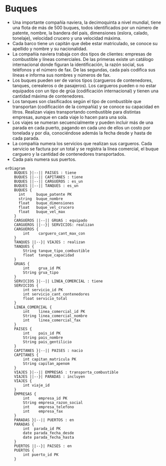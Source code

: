 # Buques

* Una importante compañía naviera, la decimoquinta a nivel mundial, tiene una flota de más de 500 buques, todos identificados por un número de patente, nombre, la bandera del país, dimensiones (eslora, calado, tonelaje), velocidad crucero y una velocidad máxima.
* Cada barco tiene un capitán que debe estar matriculado, se conoce su apellido y nombre y su nacionalidad.
* La compañía naviera trabaja con dos tipos de clientes: empresas de combustible y líneas comerciales.  De las primeras existe un catálogo internacional donde figuran la identificación, la razón social, sus teléfonos y el número de fax.  De las segundas, cada país codifica sus líneas e informa sus nombres y números de fax.
* Los buques pueden ser de varios tipos (cargueros de contenedores, tanques, cerealeros o de pasajeros). Los cargueros pueden o no estar equipados con un tipo de grúa (codificación internacional) y tienen una cantidad máxima de contenedores.
* Los tanques son clasificados según el tipo de combustible que transportan (codificación de la compañía) y se conoce su capacidad en litros. Realizan viajes transportando combustible para distintas empresas, aunque en cada viaje lo hacen para una sola.
* Los viajes se numeran secuencialmente y pueden incluir más de una parada en cada puerto,  pagando en cada uno de ellos un costo por tonelada y por día, conociéndose además la fecha desde y hasta de cada parada.
* La compañía numera los servicios que realizan sus cargueros.  Cada servicio se factura por un total y se registra la línea comercial, el buque carguero y la cantidad de contenedores transportados.  
* Cada país numera sus puertos.

```mermaid
erDiagram
    BUQUES }|--|| PAISES : tiene
    BUQUES ||--|| CAPITANES : tiene
    BUQUES ||--|| CARGUEROS : es_un
    BUQUES ||--|| TANQUES : es_un
    BUQUES {
      int     buque_patente PK
      string  buque_nombre
      float   buque_dimensiones
      float   buque_vel_crucero
      float   buque_vel_max
    }
    CARGUEROS ||--|| GRUAS : equipado
    CARGUEROS ||--}| SERVICIOS: realizan
    CARGUEROS {
        int    carguero_cant_max_con
    }
    TANQUES ||--}| VIAJES : realizan
    TANQUES {
        String tanque_tipo_combustible 
        float  tanque_capacidad
    }
    GRUAS {
        int    grua_id PK
        String grua_tipo
    }
    SERVICIOS }|--|| LINEA_COMERCIAL : tiene
    SERVICIOS {
        int servicio_id PK
        int servicio_cant_contenedores
        float servicio_total
    }
    LINEA_COMERCIAL {
        int    linea_comercial_id PK
        String linea_comercial_nombre
        int    linea_comercial_fax
    }
    PAISES {
        int    pais_id PK
        String pais_nombre
        String pais_gentilicio
    }
    CAPITANES }|--|| PAISES : nacio
    CAPITANES {
        int capitan_matricula PK
        String capitan_apenom
    }
    VIAJES }|--|| EMPRESAS : transporta_combustible
    VIAJES ||--}| PARADAS : incluyen
    VIAJES {
        int viaje_id
    }
    EMPRESAS {
        int    empresa_id PK
        String empresa_razon_social
        int    empresa_telefono
        int    empresa_fax
    }
    PARADAS }|--|| PUERTOS : en
    PARADAS {
        int  parada_id PK
        date parada_fecha_desde
        date parada_fecha_hasta
    }
    PUERTOS ||--}| PAISES : en
    PUERTOS {
        int puerto_id PK
    }
```
